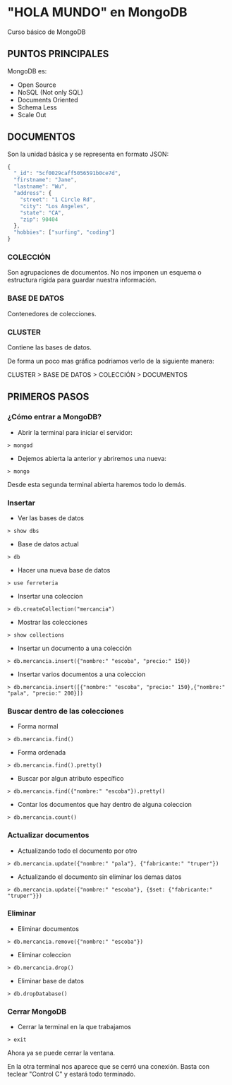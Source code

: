 # "HOLA MUNDO" en MongoDB
Curso básico de MongoDB

## PUNTOS PRINCIPALES

MongoDB es:

- Open Source
- NoSQL (Not only SQL)
- Documents Oriented
- Schema Less
- Scale Out

## DOCUMENTOS

Son la unidad básica y se representa en formato JSON:

```javascript
{
  "_id": "5cf0029caff5056591b0ce7d",
  "firstname": "Jane",
  "lastname": "Wu",
  "address": {
    "street": "1 Circle Rd",
    "city": "Los Angeles",
    "state": "CA",
    "zip": 90404
  },
  "hobbies": ["surfing", "coding"]
}
```

### COLECCIÓN

Son agrupaciones de documentos. No nos imponen un esquema o estructura rígida para guardar nuestra información.

### BASE DE DATOS

Contenedores de colecciones.

### CLUSTER

Contiene las bases de datos.

De forma un poco mas gráfica podriamos verlo de la siguiente manera:

CLUSTER > BASE DE DATOS > COLECCIÓN > DOCUMENTOS

## PRIMEROS PASOS

### ¿Cómo entrar a MongoDB?

+ Abrir la terminal para iniciar el servidor:

`> mongod`

+ Dejemos abierta la anterior y abriremos una nueva:

`> mongo`

Desde esta segunda terminal abierta haremos todo lo demás.

### Insertar

+ Ver las bases de datos

`> show dbs`

+ Base de datos actual

`> db`

+ Hacer una nueva base de datos

`> use ferreteria`

+ Insertar una coleccion

`> db.createCollection("mercancia")`

+ Mostrar las colecciones

`> show collections`

+ Insertar un documento a una colección

`> db.mercancia.insert({"nombre:" "escoba", "precio:" 150})`

+ Insertar varios documentos a una coleccion

`> db.mercancia.insert([{"nombre:" "escoba", "precio:" 150},{"nombre:" "pala", "precio:" 200}])`

### Buscar dentro de las colecciones

  * Forma normal

`> db.mercancia.find()`

* Forma ordenada

`> db.mercancia.find().pretty()`

* Buscar por algun atributo específico

`> db.mercancia.find({"nombre:" "escoba"}).pretty()`

+ Contar los documentos que hay dentro de alguna coleccion

`> db.mercancia.count()`

### Actualizar documentos

* Actualizando todo el documento por otro

`> db.mercancia.update({"nombre:" "pala"}, {"fabricante:" "truper"})`

* Actualizando el documento sin eliminar los demas datos

`> db.mercancia.update({"nombre:" "escoba"}, {$set: {"fabricante:" "truper"}})`

### Eliminar 

* Eliminar documentos

`> db.mercancia.remove({"nombre:" "escoba"})`

* Eliminar coleccion

`> db.mercancia.drop()`

* Eliminar base de datos

`> db.dropDatabase()`
 
### Cerrar MongoDB

* Cerrar la terminal en la que trabajamos

`> exit`

Ahora ya se puede cerrar la ventana.

En la otra terminal nos aparece que se cerró una conexión. Basta con teclear "Control C" y estará todo terminado.








